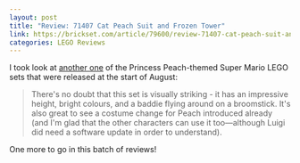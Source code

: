 ```yaml
---
layout: post
title: "Review: 71407 Cat Peach Suit and Frozen Tower"
link: https://brickset.com/article/79600/review-71407-cat-peach-suit-and-frozen-tower
categories: LEGO Reviews
---
```


I took look at [another one](https://brickset.com/article/79600/review-71407-cat-peach-suit-and-frozen-tower) of the Princess Peach-themed Super Mario LEGO sets that were released at the start of August:

> There's no doubt that this set is visually striking - it has an impressive height, bright colours, and a baddie flying around on a broomstick. It's also great to see a costume change for Peach introduced already (and I'm glad that the other characters can use it too—although Luigi did need a software update in order to understand).

One more to go in this batch of reviews!
